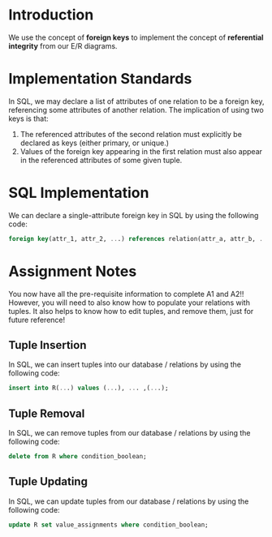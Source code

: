 # Introduction

We use the concept of **foreign keys** to implement the concept of **referential integrity** from our E/R diagrams.

# Implementation Standards

In SQL, we may declare a list of attributes of one relation to be a foreign key, referencing some attributes of another relation.
The implication of using two keys is that:

1. The referenced attributes of the second relation must explicitly be declared as keys (either primary, or unique.)
2. Values of the foreign key appearing in the first relation must also appear in the referenced attributes of some given tuple.

# SQL Implementation

We can declare a single-attribute foreign key in SQL by using the following code:
```sql
foreign key(attr_1, attr_2, ...) references relation(attr_a, attr_b, ...)
```

# Assignment Notes

You now have all the pre-requisite information to complete A1 and A2!! 
However, you will need to also know how to populate your relations with tuples. It also helps to know how to edit tuples, and remove them, just for future reference!

## Tuple Insertion

In SQL, we can insert tuples into our database / relations by using the following code:

```sql
insert into R(...) values (...), ... ,(...);
```
## Tuple Removal

In SQL, we can remove tuples from our database / relations by using the following code: 

```sql
delete from R where condition_boolean;
```
## Tuple Updating 

In SQL, we can update tuples from our database / relations by using the following code:


```sql
update R set value_assignments where condition_boolean;
```
